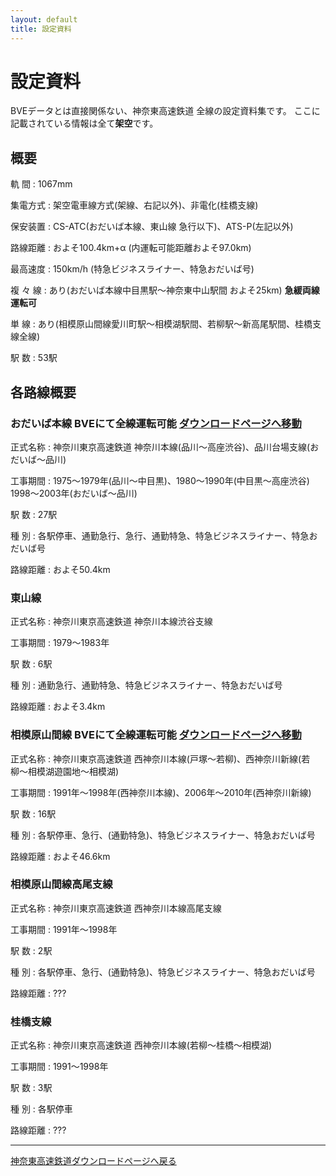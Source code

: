 ```yaml
---
layout: default
title: 設定資料
---
```


# 設定資料

BVEデータとは直接関係ない、神奈東高速鉄道 全線の設定資料集です。 ここに記載されている情報は全て**架空**です。


## 概要

   軌  間    : 1067mm

集電方式 : 架空電車線方式(架線、右記以外)、非電化(桂橋支線)

保安装置 : CS-ATC(おだいば本線、東山線 急行以下)、ATS-P(左記以外)

路線距離 : およそ100.4km+α (内運転可能距離およそ97.0km)

最高速度 : 150km/h (特急ビジネスライナー、特急おだいば号)

 複 々 線  : あり(おだいば本線中目黒駅〜神奈東中山駅間 およそ25km)  **急緩両線運転可**

   単  線    : あり(相模原山間線愛川町駅〜相模湖駅間、若柳駅〜新高尾駅間、桂橋支線全線)

   駅  数    : 53駅


## 各路線概要

### おだいば本線      **BVEにて全線運転可能** [**ダウンロードページへ移動**](kanato)

正式名称 : 神奈川東京高速鉄道 神奈川本線(品川〜高座渋谷)、品川台場支線(おだいば〜品川)

工事期間 : 1975〜1979年(品川〜中目黒)、1980〜1990年(中目黒〜高座渋谷) 1998〜2003年(おだいば〜品川)

   駅  数   : 27駅

   種  別   : 各駅停車、通勤急行、急行、通勤特急、特急ビジネスライナー、特急おだいば号

路線距離 : およそ50.4km

 

###  東山線

正式名称 : 神奈川東京高速鉄道 神奈川本線渋谷支線

工事期間 : 1979〜1983年

   駅  数   : 6駅

   種  別   : 通勤急行、通勤特急、特急ビジネスライナー、特急おだいば号

路線距離 : およそ3.4km

 

### 相模原山間線     BVEにて全線運転可能 [**ダウンロードページへ移動**](kanato)

正式名称 : 神奈川東京高速鉄道 西神奈川本線(戸塚〜若柳)、西神奈川新線(若柳〜相模湖遊園地〜相模湖)

工事期間 : 1991年〜1998年(西神奈川本線)、2006年〜2010年(西神奈川新線)

   駅  数   : 16駅

   種  別   : 各駅停車、急行、(通勤特急)、特急ビジネスライナー、特急おだいば号

路線距離 : およそ46.6km

   ### 相模原山間線高尾支線

   正式名称 : 神奈川東京高速鉄道 西神奈川本線高尾支線

   工事期間 : 1991年〜1998年

   駅  数   : 2駅

   種  別   : 各駅停車、急行、(通勤特急)、特急ビジネスライナー、特急おだいば号

   路線距離 : ???

 

### 桂橋支線

正式名称 : 神奈川東京高速鉄道 西神奈川本線(若柳〜桂橋〜相模湖)

工事期間 : 1991〜1998年

   駅  数   : 3駅

   種  別   : 各駅停車

路線距離 : ???

---

[神奈東高速鉄道ダウンロードページへ戻る](kanato)
